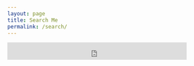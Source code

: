 ```yaml
---
layout: page
title: Search Me
permalink: /search/
---
```


<iframe src="https://duckduckgo.com/search.html?site=ben.hamilton.id.au&prefill=Search Ben Hamilton" style="overflow:hidden;margin:0;padding:0;width:408px;height:40px;" frameborder="0"></iframe>

<!--
https://duckduckgo.com/?q=search&kp=-1&kl=au-en&kt=g&ka=g&kw=n&ks=m


<form id="SiteSearch" action="https://ben.hamilton.id.au.net/search" method="get" style="margin-bottom: 2.5em;">
<div>
<input name="q" type="text" value="" style="margin-right: 8px; width: 66%;" />
<input type="submit" value="Search" />
</div>
</form>


<form id="SiteSearch" action="https://duckduckgo.com/?q=search&kp=-1&kl=au-en&kt=g&ka=g&kw=n&ks=m&site=benhamilton.github.io,ben.hamilton.id.au&prefill=Search Ben Hamilton" method="get" style="margin-bottom: 2.5em;">
<div>
<input name="q" type="text" value="" style="margin-right: 8px; width: 66%;" />
<input type="submit" value="Search" />
</div>
</form>


<form action="https://benhamilton.github.io/search" method="get">
<input name="q" type="text" value="" size="40" style="margin-right: 8px;" />
<input type="submit" value="Search" />
</form>
-->
